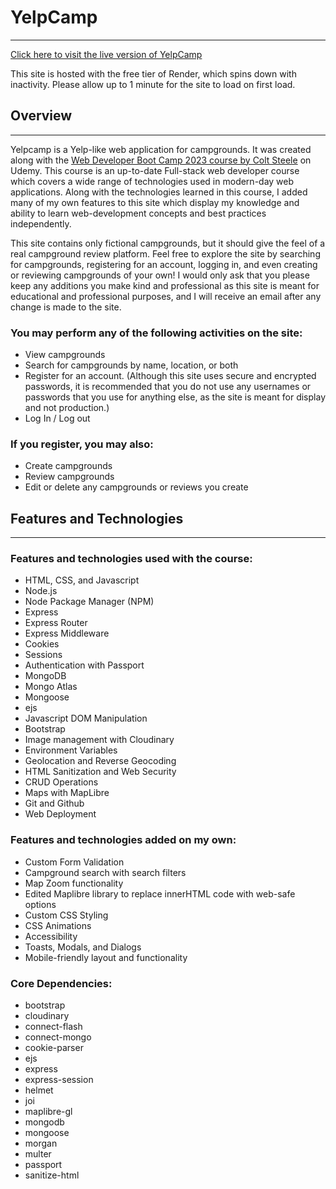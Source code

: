# YelpCamp
---

[Click here to visit the live version of YelpCamp](https://yelpcamp-production-c045.up.railway.app/home/)

This site is hosted with the free tier of Render, which spins down with inactivity. Please allow up to 1 minute for the site to load on first load.

## Overview
---

Yelpcamp is a Yelp-like web application for campgrounds. It was created along with the [Web Developer Boot Camp 2023 course by Colt Steele](https://www.udemy.com/course/the-web-developer-bootcamp/) on Udemy. This course is an up-to-date Full-stack web developer course which covers a wide range of technologies used in modern-day web applications. Along with the technologies learned in this course, I added many of my own features to this site which display my knowledge and ability to learn web-development concepts and best practices independently.

This site contains only fictional campgrounds, but it should give the feel of a real campground review platform. Feel free to explore the site by searching for campgrounds, registering for an account, logging in, and even creating or reviewing campgrounds of your own! I would only ask that you please keep any additions you make kind and professional as this site is meant for educational and professional purposes, and I will receive an email after any change is made to the site.

### You may perform any of the following activities on the site:
- View campgrounds
- Search for campgrounds by name, location, or both
- Register for an account. (Although this site uses secure and encrypted passwords, it is recommended that you do not use any usernames or passwords that you use for anything else, as the site is meant for display and not production.)
- Log In / Log out

### If you register, you may also:
- Create campgrounds
- Review campgrounds
- Edit or delete any campgrounds or reviews you create

## Features and Technologies
---

### Features and technologies used with the course:
- HTML, CSS, and Javascript
- Node.js
- Node Package Manager (NPM)
- Express
- Express Router
- Express Middleware
- Cookies
- Sessions
- Authentication with Passport
- MongoDB
- Mongo Atlas
- Mongoose
- ejs
- Javascript DOM Manipulation
- Bootstrap
- Image management with Cloudinary
- Environment Variables
- Geolocation and Reverse Geocoding
- HTML Sanitization and Web Security
- CRUD Operations
- Maps with MapLibre
- Git and Github
- Web Deployment

### Features and technologies added on my own:
- Custom Form Validation
- Campground search with search filters
- Map Zoom functionality
- Edited Maplibre library to replace innerHTML code with web-safe options
- Custom CSS Styling
- CSS Animations
- Accessibility
- Toasts, Modals, and Dialogs
- Mobile-friendly layout and functionality

### Core Dependencies:
- bootstrap
- cloudinary
- connect-flash
- connect-mongo
- cookie-parser
- ejs
- express
- express-session
- helmet
- joi
- maplibre-gl
- mongodb
- mongoose
- morgan
- multer
- passport
- sanitize-html
